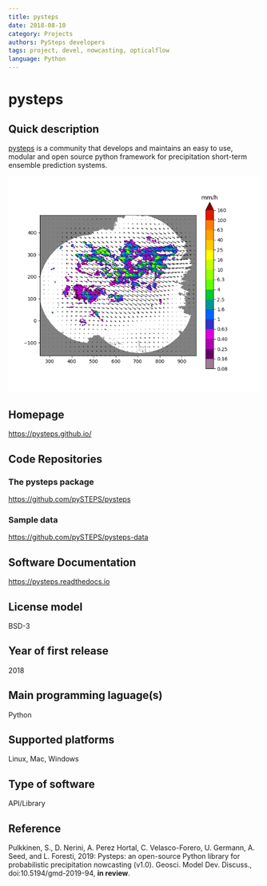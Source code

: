 ```yaml
---
title: pysteps
date: 2018-08-10
category: Projects
authors: PySteps developers
tags: project, devel, nowcasting, opticalflow
language: Python
---
```


# pysteps

## Quick description

[pysteps](https://pysteps.github.io/) is a community that develops and maintains an easy to use, modular and open source python framework for precipitation short-term ensemble prediction systems.

![pysteps sample image](../images/pysteps_sample.png)

## Homepage

<https://pysteps.github.io/>

## Code Repositories

### The pysteps package
<https://github.com/pySTEPS/pysteps>

### Sample data
<https://github.com/pySTEPS/pysteps-data>

## Software Documentation
<https://pysteps.readthedocs.io>

## License model
BSD-3

## Year of first release
2018

## Main programming laguage(s)
Python

## Supported platforms
Linux, Mac, Windows

## Type of software
API/Library

## Reference
Pulkkinen, S., D. Nerini, A. Perez Hortal, C. Velasco-Forero, U. Germann, A. Seed, and L. Foresti, 2019: Pysteps: an open-source Python library for probabilistic precipitation nowcasting (v1.0). Geosci. Model Dev. Discuss., doi:10.5194/gmd-2019-94, **in review**.
